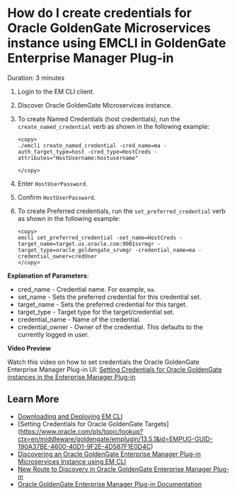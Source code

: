 # How do I create credentials for Oracle GoldenGate Microservices instance using EMCLI in  GoldenGate Enterprise Manager Plug-in
Duration: 3 minutes

1. Login to the EM CLI client.
2. Discover Oracle GoldenGate Microservices instance.
3. To create Named Credentials (host credentials), run the `create_named_credential` verb as shown in the following example:

    ```  
    <copy>
    ./emcli create_named_credential -cred_name=ma -auth_target_type=host -cred_type=HostCreds -attributes="HostUsername:hostusername"

    </copy>
    ```
4. Enter `HostUserPassword`.
5. Confirm `HostUserPassword`.
6. To create Preferred credentials, run the `set_preferred_credential` verb as shown in the following example:

    ```  
    <copy>
    emcli set_preferred_credential -set_name=HostCreds -target_name=target.us.oracle.com:9001svrmgr -target_type=oracle_goldengate_srvmgr -credential_name=ma -credential_owner=credUser
    </copy>
    ```   

**Explanation of Parameters**:

* cred_name - Credential name. For example, `ma`.
* set_name - Sets the preferred credential for this credential set.
* target_name - Sets the preferred credential for this target.
* target_type - Target type for the target/credential set.
* credential_name - Name of the credential.
* credential_owner - Owner of the credential. This defaults to the currently logged in user.

**Video Preview**

Watch this video on how to set credentials the Oracle GoldenGate Enterprise Manager Plug-in UI: [Setting Credentials for Oracle GoldenGate instances in the Enterprise Manager Plug-in](youtube:zFaX348_LiA)

## Learn More

* [Downloading and Deploying EM CLI ](https://docs.oracle.com/en/enterprise-manager/cloud-control/enterprise-manager-cloud-control/13.4/emcli/downloading-and-deploying-em-cli.html#GUID-5DD77C55-387D-43C3-9DC2-2245569A6AFF)
* [Setting Credentials for Oracle GoldenGate Targets] (https://www.oracle.com/pls/topic/lookup?ctx=en/middleware/goldengate/emplugin/13.5.1&id=EMPUG-GUID-190A37BE-4600-40D1-9F2E-4D587F1E0D4C)
* [Discovering an Oracle GoldenGate Enterprise Manager Plug-in Microservices Instance using EM CLI](https://docs.oracle.com/en/middleware/goldengate/emplugin/13.5.1/empug/discovering-oracle-goldengate-targets-ma-instance-emcli.html#GUID-57AA8120-69C2-4818-9021-91E5F8BFFB7C)
* [New Route to Discovery in Oracle GoldenGate Enterprise Manager Plug-in](https://blogs.oracle.com/dataintegration/post/new-route-to-discovery-in-oracle-goldengate-enterprise-manager-plug-in-134200)
* [Oracle GoldenGate Enterprise Manager Plug-in Documentation](https://docs.oracle.com/en/middleware/goldengate/emplugin/index.html)
